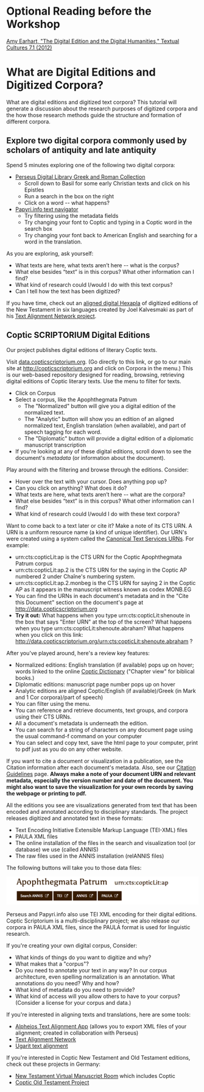 # Optional Reading before the Workshop
[Amy Earhart, "The Digital Edition and the Digital Humanities," Textual Cultures 7.1 (2012)](link)

# What are Digital Editions and Digitized Corpora?

What are digital editions and digitized text corpora?  This tutorial will generate a discussion about the research purposes of digitized corpora and the how those research methods guide the structure and formation of different corpora.  

## Explore two digital corpora commonly used by scholars of antiquity and late antiquity

Spend 5 minutes exploring one of the following two digital corpora:
  * [Perseus Digital Library Greek and Roman Collection](http://www.perseus.tufts.edu/hopper/collection?collection=Perseus:collection:Greco-Roman) 
    * Scroll down to Basil for some early Christian texts and click on his Epistles
    * Run a search in the box on the right
    * Click on a word -- what happens?
  * [Papyri.info text navigator](http://papyri.info/search)
    * Try filtering using the metadata fields
    * Try changing your font to Coptic and typing in a Coptic word in the search box
    * Try changing your font back to American English and searching for a word in the translation.

As you are exploring, ask yourself:
  * What texts are here, what texts aren’t here -- what is the corpus?
  * What else besides “text” is in this corpus?  What other information can I find?
  * What kind of research could I/would I do with this text corpus?
  * Can I tell how the text has been digitized?

If you have time, check out an [aligned digital Hexapla](http://textalign.net/output/new-testament-hexapla.html) of digitized editions of the New Testament in six languages created by Joel Kalvesmaki as part of his [Text Alignment Network project](http://textalign.net/).

## Coptic SCRIPTORIUM Digital Editions

Our project publishes digital editions of literary Coptic texts.

Visit [data.copticscriptorium.org](http://data.copticscriptorium.org).  (Go directly to this link, or go to our main site at http://copticscriptorium.org and click on Corpora in the menu.)  This is our web-based repository designed for reading, browsing, retrieving digital editions of Coptic literary texts.  Use the menu to filter for texts.
  * Click on Corpus
  * Select a corpus, like the Apophthegmata Patrum
    * The "Normalized" button will give you a digital edition of the normalized text. 
    * The "Analytic" button will show you an edition of an aligned normalized text, English translation (when available), and part of speech tagging for each word.
    * The "Diplomatic" button will provide a digital edition of a diplomatic manuscript transcription
  * If you're looking at any of these digital editions, scroll down to see the document's _metadata_ (or information about the document).
  
Play around with the filtering and browse through the editions.  Consider:
  * Hover over the text with your cursor. Does anything pop up?
  * Can you click on anything?  What does it do?
  * What texts are here, what texts aren’t here -- what are the corpora?
  * What else besides “text” is in this corpus?  What other information can I find?
  * What kind of research could I/would I do with these text corpora?
  
Want to come back to a text later or cite it?  Make a note of its CTS URN.  A URN is a uniform resource name (a kind of unique identifier).  Our URN's were created using a system called the [Canonical Text Services URNs](http://www.homermultitext.org/hmt-doc/cite/texts/ctsoverview.html).  For example:
  * urn:cts:copticLit:ap is the CTS URN for the Coptic Apophthegmata Patrum corpus
  * urn:cts:copticLit:ap.2 is the CTS URN for the saying in the Coptic AP numbered 2 under Chaîne's numbering system.
  * urn:cts:copticLit:ap.2.monbeg is the CTS URN for saying 2 in the Coptic AP as it appears in the manuscript witness known as codex MONB.EG 
  * You can find the URNs in each document's metadata and in the "Cite this Document" section on the document's page at http://data.copticscriptorium.org
  * **Try it out:** What happens when you type urn:cts:copticLit:shenoute in the box that says "Enter URN" at the top of the screen?  What happens when you type urn:cts:copticLit:shenoute.abraham?  What happens when you click on this link: http://data.copticscriptorium.org/urn:cts:copticLit:shenoute.abraham ?
  
After you've played around, here's a review key features:
  * Normalized editions: English translation (if available) pops up on hover; words linked to the online [Coptic Dictionary](https://corpling.uis.georgetown.edu/coptic-dictionary/) ("Chapter view" for biblical books.)
  * Diplomatic editions: manuscript page number pops up on hover
  * Analytic editions are aligned Coptic/English (if available)/Greek (in Mark and 1 Cor corpora)/part of speech)
  * You can filter using the menu.
  * You can reference and retrieve documents, text groups, and corpora using their CTS URNs.
  * All a document's metadata is underneath the edition.
  * You can search for a string of characters on any document page using the usual command-f command on your computer
  * You can select and copy text, save the html page to your computer, print to pdf just as you do on any other website.
  
If you want to cite a document or visualization in a publication, see the Citation information after each document's metadata.  Also, see our [Citation Guidelines](http://copticscriptorium.org/citation-guidelines.html) page.  **Always make a note of your document URN and relevant metadata, especially the version number and date of the document. You might also want to save the visualization for your own records by saving the webpage or printing to pdf.**

All the editions you see are visualizations generated from text that has been encoded and annotated according to disciplinary standards.  The project releases digitized and annotated text in these formats:
  * Text Encoding Initiative Extensible Markup Language (TEI-XML) files
  * PAULA XML files
  * The online installation of the files in the search and visualization tool (or database) we use (called ANNIS)
  * The raw files used in the ANNIS installation (relANNIS files)

The following buttons will take you to those data files:

![screenshot of buttons](https://github.com/CopticScriptorium/NAPS2017/raw/master/images/buttons.png)

Perseus and Papyri.info also use TEI XML encoding for their digital editions.  Coptic Scriptorium is a multi-disciplinary project; we also release our corpora in PAULA XML files, since the PAULA format is used for linguistic research.

If you're creating your own digital corpus, Consider: 
  * What kinds of things do you want to digitize and why?  
  * What makes that a "corpus"?  
  * Do you need to annotate your text in any way?  In our corpus architecture, even spelling normalization is an annotation.  What annotations do you need?  Why and how?  
  * What kind of metadata do you need to provide?  
  * What kind of access will you allow others to have to your corpus?  (Consider a license for your corpus and data.)
  
If you're interested in aligning texts and translations, here are some tools:
  * [Alpheios Text Alignment App](http://www.perseids.org/apps/alignment) (allows you to export XML files of your alignment; created in collaboration with Perseus)
  * [Text Alignment Network](http://textalign.net/)
  * [Ugarit text alignment](http://ugarit.ialigner.com/)

If you're interested in Coptic New Testament and Old Testament editions, check out these projects in Germany:
  * [New Testament Virtual Manuscript Room](http://ntvmr.uni-muenster.de/) which includes Coptic
  * [Coptic Old Testament Project](http://coptot.manuscriptroom.com/)
